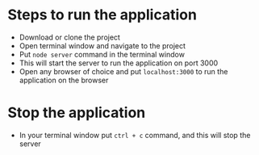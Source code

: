# Steps to run the application
* Download or clone the project
* Open terminal window and navigate to the project
* Put `node server` command in the terminal window
* This will start the server to run the application on port 3000
* Open any browser of choice and put `localhost:3000` to run the application on the browser

# Stop the application
* In your terminal window put `ctrl + c` command, and this will stop the server